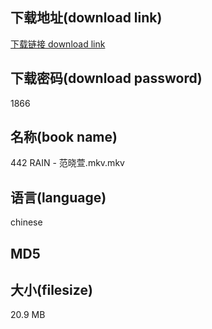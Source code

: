 ## 下载地址(download link)
[下载链接 download link](https://voluble-croquembouche-d321dc.netlify.app/?s=442+RAIN+-+%E8%8C%83%E6%99%93%E8%90%B1.mkv)

## 下载密码(download password)
1866

## 名称(book name)
442 RAIN - 范晓萱.mkv.mkv

## 语言(language)
chinese

## MD5


## 大小(filesize)
20.9 MB
